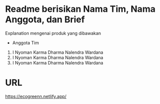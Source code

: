 # Readme berisikan Nama Tim, Nama Anggota, dan Brief

Explanation mengenai produk yang dibawakan

- Anggota Tim

1. I Nyoman Karma Dharma Nalendra Wardana
2. I Nyoman Karma Dharma Nalendra Wardana
3. I Nyoman Karma Dharma Nalendra Wardana

# URL

<a href="https://ecogreenn.netlify.app/">https://ecogreenn.netlify.app/ </a>

